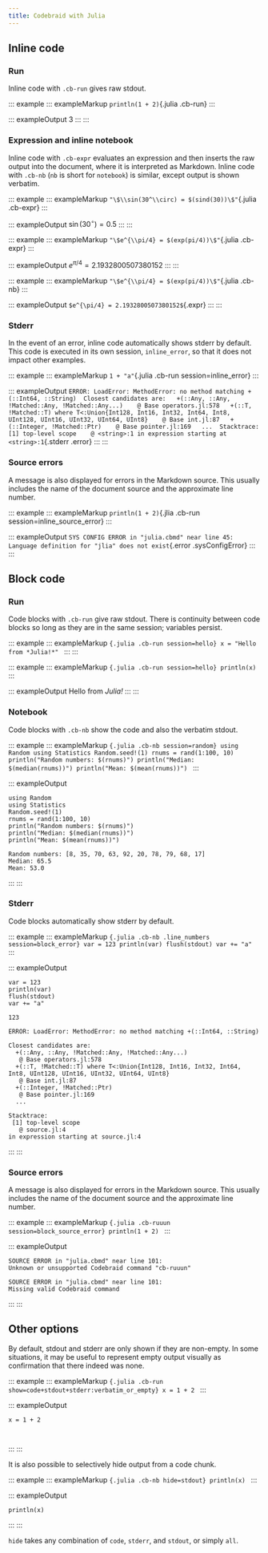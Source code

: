 ```yaml
---
title: Codebraid with Julia
---
```


## Inline code

### Run

Inline code with `.cb-run` gives raw stdout.

::: example
::: exampleMarkup
    `println(1 + 2)`{.julia .cb-run}
:::

::: exampleOutput
3
:::
:::

### Expression and inline notebook

Inline code with `.cb-expr` evaluates an expression and then inserts the
raw output into the document, where it is interpreted as Markdown.
Inline code with `.cb-nb` (`nb` is short for `notebook`) is similar,
except output is shown verbatim.

::: example
::: exampleMarkup
    `"\$\\sin(30^\\circ) = $(sind(30))\$"`{.julia .cb-expr}
:::

::: exampleOutput
$\sin(30^\circ) = 0.5$
:::
:::

::: example
::: exampleMarkup
    `"\$e^{\\pi/4} = $(exp(pi/4))\$"`{.julia .cb-expr}
:::

::: exampleOutput
$e^{\pi/4} = 2.1932800507380152$
:::
:::

::: example
::: exampleMarkup
    `"\$e^{\\pi/4} = $(exp(pi/4))\$"`{.julia .cb-nb}
:::

::: exampleOutput
`$e^{\pi/4} = 2.1932800507380152$`{.expr}
:::
:::

### Stderr

In the event of an error, inline code automatically shows stderr by
default. This code is executed in its own session, `inline_error`, so
that it does not impact other examples.

::: example
::: exampleMarkup
    `1 + "a"`{.julia .cb-run session=inline_error}
:::

::: exampleOutput
`ERROR: LoadError: MethodError: no method matching +(::Int64, ::String)  Closest candidates are:   +(::Any, ::Any, !Matched::Any, !Matched::Any...)    @ Base operators.jl:578   +(::T, !Matched::T) where T<:Union{Int128, Int16, Int32, Int64, Int8, UInt128, UInt16, UInt32, UInt64, UInt8}    @ Base int.jl:87   +(::Integer, !Matched::Ptr)    @ Base pointer.jl:169   ...  Stacktrace:  [1] top-level scope    @ <string>:1 in expression starting at <string>:1`{.stderr
.error}
:::
:::

### Source errors

A message is also displayed for errors in the Markdown source. This
usually includes the name of the document source and the approximate
line number.

::: example
::: exampleMarkup
    `println(1 + 2)`{.jlia .cb-run session=inline_source_error}
:::

::: exampleOutput
`SYS CONFIG ERROR in "julia.cbmd" near line 45: Language definition for "jlia" does not exist`{.error
.sysConfigError}
:::
:::

## Block code

### Run

Code blocks with `.cb-run` give raw stdout. There is continuity between
code blocks so long as they are in the same session; variables persist.

::: example
::: exampleMarkup
    ```{.julia .cb-run session=hello}
    x = "Hello from *Julia!*"
    ```
:::
:::

::: example
::: exampleMarkup
    ```{.julia .cb-run session=hello}
    println(x)
    ```
:::

::: exampleOutput
Hello from *Julia!*
:::
:::

### Notebook

Code blocks with `.cb-nb` show the code and also the verbatim stdout.

::: example
::: exampleMarkup
    ```{.julia .cb-nb session=random}
    using Random
    using Statistics
    Random.seed!(1)
    rnums = rand(1:100, 10)
    println("Random numbers: $(rnums)")
    println("Median: $(median(rnums))")
    println("Mean: $(mean(rnums))")
    ```
:::

::: exampleOutput
``` {.julia .numberLines startFrom="1"}
using Random
using Statistics
Random.seed!(1)
rnums = rand(1:100, 10)
println("Random numbers: $(rnums)")
println("Median: $(median(rnums))")
println("Mean: $(mean(rnums))")
```

``` stdout
Random numbers: [8, 35, 70, 63, 92, 20, 78, 79, 68, 17]
Median: 65.5
Mean: 53.0
```
:::
:::

### Stderr

Code blocks automatically show stderr by default.

::: example
::: exampleMarkup
    ```{.julia .cb-nb .line_numbers session=block_error}
    var = 123
    println(var)
    flush(stdout)
    var += "a"
    ```
:::

::: exampleOutput
``` {.julia .numberLines startFrom="1"}
var = 123
println(var)
flush(stdout)
var += "a"
```

``` stdout
123
```

``` {.stderr .error}
ERROR: LoadError: MethodError: no method matching +(::Int64, ::String)

Closest candidates are:
  +(::Any, ::Any, !Matched::Any, !Matched::Any...)
   @ Base operators.jl:578
  +(::T, !Matched::T) where T<:Union{Int128, Int16, Int32, Int64, Int8, UInt128, UInt16, UInt32, UInt64, UInt8}
   @ Base int.jl:87
  +(::Integer, !Matched::Ptr)
   @ Base pointer.jl:169
  ...

Stacktrace:
 [1] top-level scope
   @ source.jl:4
in expression starting at source.jl:4
```
:::
:::

### Source errors

A message is also displayed for errors in the Markdown source. This
usually includes the name of the document source and the approximate
line number.

::: example
::: exampleMarkup
    ```{.julia .cb-ruuun session=block_source_error}
    println(1 + 2)
    ```
:::

::: exampleOutput
``` {.error .sourceError}
SOURCE ERROR in "julia.cbmd" near line 101:
Unknown or unsupported Codebraid command "cb-ruuun"

SOURCE ERROR in "julia.cbmd" near line 101:
Missing valid Codebraid command
```
:::
:::

## Other options

By default, stdout and stderr are only shown if they are non-empty. In
some situations, it may be useful to represent empty output visually as
confirmation that there indeed was none.

::: example
::: exampleMarkup
    ```{.julia .cb-run show=code+stdout+stderr:verbatim_or_empty}
    x = 1 + 2
    ```
:::

::: exampleOutput
``` {.julia .numberLines startFrom="1"}
x = 1 + 2
```

``` stderr
 
```
:::
:::

It is also possible to selectively hide output from a code chunk.

::: example
::: exampleMarkup
    ```{.julia .cb-nb hide=stdout}
    println(x)
    ```
:::

::: exampleOutput
``` {.julia .numberLines startFrom="2"}
println(x)
```
:::
:::

`hide` takes any combination of `code`, `stderr`, and `stdout`, or
simply `all`.
